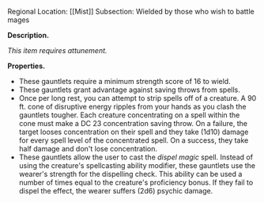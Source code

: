 Regional Location: [[Mist]]
Subsection: Wielded by those who wish to battle mages

**Description.**

*This item requires attunement.*

**Properties.**
- These gauntlets require a minimum strength score of 16 to wield. 
- These gauntlets grant advantage against saving throws from spells. 
- Once per long rest, you can attempt to strip spells off of a creature. A 90 ft. cone of disruptive energy ripples from your hands as you clash the gauntlets tougher. Each creature concentrating on a spell within the cone must make a DC 23 concentration saving throw. On a failure, the target looses concentration on their spell and they take (1d10) damage for every spell level of the concentrated spell. On a success, they take half damage and don't lose concentration. 
- These gauntlets allow the user to cast the *dispel magic* spell. Instead of using the creature's spellcasting ability modifier, these gauntlets use the wearer's strength for the dispelling check. This ability can be used a number of times equal to the creature's proficiency bonus. If they fail to dispel the effect, the wearer suffers (2d6) psychic damage. 